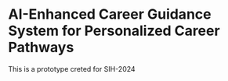 # AI-Enhanced Career Guidance System for Personalized Career Pathways

This is a prototype creted for SIH-2024
